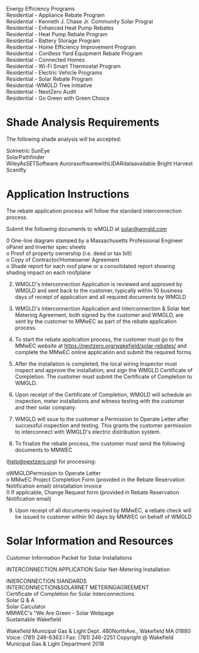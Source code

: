 Energy Efficiency Programs   
Residential - Appliance Rebate Program   
Residential - Kenneth J. Chase Jr. Community Solar Prograi   
Residential - Enhanced Heat Pump Rebates   
Residential - Heat Pump Rebate Program   
Residential - Battery Storage Program   
Residential - Home Efficiency Improvement Program   
Residential - Cordless Yard Equipment Rebate Program   
Residential - Connected Homes   
Residential - Wi-Fi Smart Thermostat Program   
Residential - Electric Vehicle Programs   
Residential - Solar Rebate Program   
Residential -WMGLD Tree Initiative   
Residential - NextZero Audit   
Residential - Go Green with Green Choice  

# Shade Analysis Requirements  

The following shade analysis will be accepted:  

Solmetric SunEye   
SolarPathfinder   
WileyAsSETSoftware AurorasoftwarewithLIDARdataavailable Bright Harvest Scanifly  

# Application Instructions  

The rebate application process will follow the standard interconnection process.  

Submit the following documents to wMGLD at solar@wmgld.com  

0 One-line diagram stamped by a Massachusetts Professional Engineer   
oPanel and Inverter spec sheets   
o Proof of property ownership (i.e. deed or tax bill)   
o Copy of Contractor/Homeowner Agreement   
o Shade report for each roof plane or a consolidated report showing shading impact on each roofplane  

2. WMGLD's Interconnection Application is reviewed and approved by WMGLD and sent back to the customer, typically within 10 business days of receipt of application and all required documents by WMGLD  

3. WMGLD's Interconnection Application and Interconnection & Solar Net Metering Agreement, both signed by the customer and WMGLD, are sent by the customer to MMwEC as part of the rebate application process.  

4. To start the rebate application process, the customer must go to the MMwEC website at https://nextzero.org/wakefield/solar-rebates/ and complete the MMwEC online application and submit the required forms.  

5. After the installation is completed, the local wiring Inspector must inspect and approve the installation; and sign the WMGLD Certificate of Completion. The customer must submit the Certificate of Completion to WMGLD.  

6. Upon receipt of the Certificate of Completion, WMGLD will schedule an inspection, meter installations and witness testing with the customer and their solar company.  

7. WMGLD will ssue to the customer a Permission to Operate Letter after successful inspection and testing. This grants the customer permission to interconnect with WMGLD's electric distribution system.  

3. To finalize the rebate process, the customer must send the following documents to MMWEC  

(help@nextzero.org) for processing:  

oWMGLDPermission to Operate Letter   
o MMwEC Project Completion Form (provided in the Rebate Reservation Notification email) oInstallation invoice   
0 If applicable, Change Request form (provided in Rebate Reservation Notification email)  

9. Upon receipt of all documents required by MMwEC, a rebate check will be issued to customer within 90 days by MMWEC on behalf of WMGLD  

# Solar Information and Resources  

Customer Information Packet for Solar Installations  

INTERCONNECTION APPLICATION Solar Net-Metering Installation  

INIERCONNECTION SIANDARDS   
INTERCONNECTION&SOLARNET METERINGAGREEMENT   
Certificate of Completion for Solar Interconnections   
Solar Q & A   
Solar Calculator   
MMWEC's "We Are Green - Solar Webpage   
Sustainable Wakefield  

Wakefield Municipal Gas & Light Dept. 480NorthAve., Wakefield MA 01880 Voice: (781) 246-6363 I Fax: (781) 246-2251 Copyright @ Wakefield Municipal Gas & Light Department 2018  